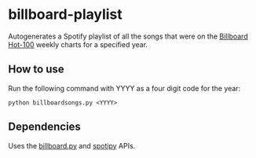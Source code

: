 # billboard-playlist  

Autogenerates a Spotify playlist of all the songs that were on the [Billboard Hot-100](https://www.billboard.com/charts/hot-100/) weekly charts for a specified year.

## How to use
Run the following command with YYYY as a four digit code for the year:

```
python billboardsongs.py <YYYY>
```

## Dependencies
Uses the [billboard.py](https://github.com/guoguo12/billboard-charts) and [spotipy](https://spotipy.readthedocs.io/en/2.22.1/) APIs.